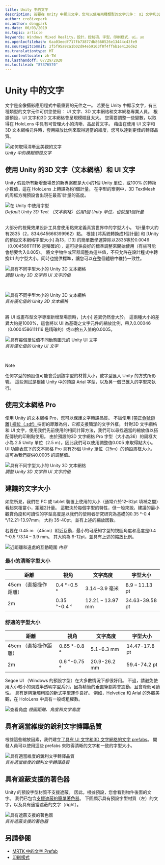```yaml
---
title: Unity 中的文字
description: 若要在 Unity 中顯示文字，您可以使用兩種類型的文字元件： UI 文字和3D 文字網格。
author: cre8ivepark
ms.author: dongpark
ms.date: 06/03/2019
ms.topic: article
keywords: Windows Mixed Reality，設計，控制項，字型，印刷樣式，ui，ux
ms.openlocfilehash: 6aa03eedf717fb73877db8660526e13444c43fe9
ms.sourcegitcommit: 2f5f95a9ca1b02d94eb9163f0f4ff6b1e4126de2
ms.translationtype: MT
ms.contentlocale: zh-TW
ms.lasthandoff: 07/29/2020
ms.locfileid: "87376570"
---
```

# <a name="text-in-unity"></a>Unity 中的文字

文字是全像攝影應用程式中最重要的元件之一。 若要在 Unity 中顯示文字，有三種類型的文字元件可供您使用： UI 文字、3D 文本網格和文本網格專業人員。 根據預設，UI 文字和3D 文本網格會呈現模糊且太大。 您需要調整一些變數，以取得在 HoloLens 中具有可管理大小的清晰、高品質文字。 藉由在使用 UI 文字和3D 文本網格元件時，套用縮放比例來取得適當的維度，您可以達到更佳的轉譯品質。

![如何取得清晰且美觀的文字](images/hug-text-02-640px.png)<br>
*Unity 中的模糊預設文字*

## <a name="working-with-unitys-3d-text-text-mesh-and-ui-text"></a>使用 Unity 的3D 文字（文本網格）和 UI 文字

Unity 假設所有新增至場景的新專案都是大小的1個 Unity 單位，或100% 的轉換小數值，這在 HoloLens 上轉譯為約1個計量。 在字型的案例中，3D TextMesh 的周框方塊預設會出現在最高1計量的高度。

![在 Unity 中使用字型](images/640px-hug-text-03.png)<br>
*Default Unity 3D Text （文本網格）佔用1個 Unity 單位，也就是1個計量*

<br>
大部分的視覺效果設計工具會使用點來定義真實世界中的字型大小。 1計量中大約有2835（2，834.645666399962）點。 根據 [將系統轉換成1個計量] 和 [Unity 的預設文本網格字型大小] 為13，[13] 的簡單數學運算除以2835等於0.0046 （0.004586111116 是精確的），這可提供良好的標準調整來開始使用（有些可能會想要舍入0.005）。 將文字物件或容器調整為這些值，不只允許在設計程式中轉換1:1 的字型大小，同時也提供標準，讓您可以在整個體驗中維持一致性。

![具有不同字型大小的 Unity 3D 文本網格](images/Text_In_Unity_Measurements1.png)<br>
*調整 Unity 3D 文字和 UI 文字的值*

<br>

![具有不同字型大小的 Unity 3D 文本網格](images/hug-text-05-1000px.png)<br>
*具有優化值的 Unity 3D 文本網格*

<br>
將 UI 或畫布型文字專案新增至場景時，[大小] 差異仍然會大於。 這兩種大小的差異大約是1000%，這會將以 UI 為基礎之文字元件的縮放比例，帶入0.00046 （0.0004586111116 是精確的）或四捨五入值的0.0005。

![具有每個單位值不同動態圖元的 Unity UI 文字](images/hug-text-04-1000px.png)<br>
*具有優化值的 Unity UI 文字*

<br>

>[!NOTE]
>任何字型的預設值可能會受到該字型的材質大小，或字型匯入 Unity 的方式所影響。 這些測試是根據 Unity 中的預設 Arial 字型，以及另一個已匯入的字型來執行。

## <a name="working-with-text-mesh-pro"></a>使用文本網格 Pro

使用 Unity 的文本網格 Pro，您可以保護文字轉譯品質。 不論使用 [[帶正負號距離] 欄位（.sdf）](https://steamcdn-a.akamaihd.net/apps/valve/2007/SIGGRAPH2007_AlphaTestedMagnification.pdf)技術的距離為何，它都支援簡潔的文字外框。 針對3D 文字網格和 UI 文字，使用我們先前使用的相同計算方法，我們可以尋找適當的縮放值以搭配傳統的印刷點使用。 由於預設的3D 文字網格 Pro 字型（大小為36）的周框大小為 2.5 Unity 單位（2.5 m），因此我們可以使用調整值0.005 來取得點大小。 UI 功能表底下的文本網格 Pro 具有25個 Unity 單位（25m）的預設周框大小。 這可為我們提供0.0005 的調整值。

![具有不同字型大小的 Unity 3D 文本網格](images/Text_In_Unity_Measurements2.png)<br>
*調整 Unity 3D 文字和 UI 文字的值*

## <a name="recommended-text-size"></a>建議的文字大小
如您所見，我們在 PC 或 tablet 裝置上使用的大小（通常介於12–32pt 填補之間）看起來相當小，距離2計量。 這取決於每個字型的特性，但一般來說，建議的最小觀賞角度和可讀性的字型高度是以我們的使用者研究研究為基礎的0.35 °-0.4 °/12.21-13.97mm。 大約 35-40pt，並有上述的縮放因數。 

若要在 0.45 m （45cm）附近互動，最小的可感知字型的視圖角度和高度是0.4 °-0.5 °/3.14 – 3.9 mm。 其大約為 9-12pt，並具有上述的縮放比例。

![近距離和遠處的互動範圍 ](images/typography-distance-1000px.jpg)
 *內容*

### <a name="the-minimum-legible-font-size"></a>最小的清晰字型大小
| 距離 | 視角 | 文字高度 | 字型大小 |
|---------|---------|---------|---------|
| 45cm （直接操作距離） | 0.4 °-0.5 ° | 3.14 –3.9 毫米 | 8.9 – 11.13 pt |
| 2m | 0.35 °-0.4 ° | 12.21 – 13.97 mm | 34.63-39.58 pt |


### <a name="the-comfortably-legible-font-size"></a>舒適的字型大小
| 距離 | 視角 | 文字高度 | 字型大小 |
|---------|---------|---------|---------|
| 45cm （直接操作距離） | 0.65 °-0.8 ° | 5.1-6.3 mm | 14.47-17.8 pt |
| 2m | 0.6 °-0.75 ° | 20.9-26.2 mm | 59.4-74.2 pt |

Segoe UI （Windows 的預設字型）在大多數情況下都很好用。 不過，請避免使用大小較小的淡或半透明字型系列，因為精簡的垂直筆劃將會震動，且會降低可讀性。 具有足夠筆觸粗細的新式字型運作良好。 例如，Helvetica 和 Arial 的外觀美觀，在 HoloLens 中具有一般或粗權數。


![查看角度 ](images/Text_In_Unity_ViewingAngle.jpg)
 *視圖距離、角度和文字高度*

## <a name="sharp-text-rendering-quality-with-proper-dimension"></a>具有適當維度的銳利文字轉譯品質

根據這些縮放因素，我們建立[了具有 UI 文字和3D 文字網格的文字 prefabs](https://github.com/microsoft/MixedRealityToolkit-Unity/tree/mrtk_development/Assets/MRTK/SDK/StandardAssets/Prefabs/Text)。 開發人員可以使用這些 prefabs 來取得清晰的文字和一致的字型大小。

![具有適當維度的銳利文字轉譯品質](images/hug-text-06-1000px.png)<br>
*具有適當維度的銳利文字轉譯品質*

## <a name="shader-with-occlusion-support"></a>具有遮蔽支援的著色器

Unity 的預設字型材質不支援遮蔽。 因此，根據預設，您會看到物件後面的文字。 我們已包含[支援遮蔽的簡單著色器](https://github.com/microsoft/MixedRealityToolkit-Unity/blob/mrtk_release/Assets/MixedRealityToolkit/StandardAssets/Shaders/Text3DShader.shader)。 下圖顯示具有預設字型材質（左）的文字，以及具有適當遮蔽的文字（right）。

![具有遮蔽支援的著色器](images/hug-text-07-1000px.png)<br>
*具有遮蔽支援的著色器*


## <a name="see-also"></a>另請參閱
* [MRTK 中的文字 Prefab](https://github.com/microsoft/MixedRealityToolkit-Unity/tree/mrtk_development/Assets/MRTK/SDK/StandardAssets/Prefabs/Text)
* [印刷樣式](typography.md)

 
